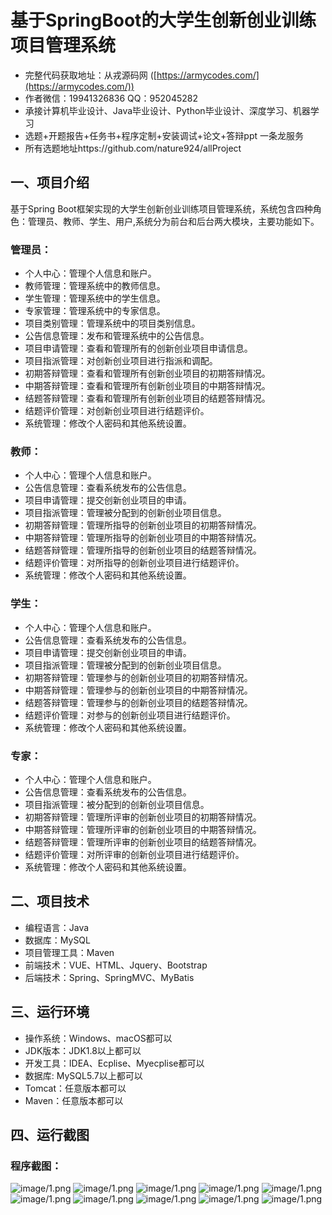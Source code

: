 基于SpringBoot的大学生创新创业训练项目管理系统
=
- 完整代码获取地址：从戎源码网 ([https://armycodes.com/](https://armycodes.com/))
- 作者微信：19941326836  QQ：952045282 
- 承接计算机毕业设计、Java毕业设计、Python毕业设计、深度学习、机器学习
- 选题+开题报告+任务书+程序定制+安装调试+论文+答辩ppt 一条龙服务
- 所有选题地址https://github.com/nature924/allProject

一、项目介绍
---
基于Spring Boot框架实现的大学生创新创业训练项目管理系统，系统包含四种角色：管理员、教师、学生、用户,系统分为前台和后台两大模块，主要功能如下。


### 管理员：
- 个人中心：管理个人信息和账户。
- 教师管理：管理系统中的教师信息。
- 学生管理：管理系统中的学生信息。
- 专家管理：管理系统中的专家信息。
- 项目类别管理：管理系统中的项目类别信息。
- 公告信息管理：发布和管理系统中的公告信息。
- 项目申请管理：查看和管理所有的创新创业项目申请信息。
- 项目指派管理：对创新创业项目进行指派和调配。
- 初期答辩管理：查看和管理所有创新创业项目的初期答辩情况。
- 中期答辩管理：查看和管理所有创新创业项目的中期答辩情况。
- 结题答辩管理：查看和管理所有创新创业项目的结题答辩情况。
- 结题评价管理：对创新创业项目进行结题评价。
- 系统管理：修改个人密码和其他系统设置。

### 教师：
- 个人中心：管理个人信息和账户。
- 公告信息管理：查看系统发布的公告信息。
- 项目申请管理：提交创新创业项目的申请。
- 项目指派管理：管理被分配到的创新创业项目信息。
- 初期答辩管理：管理所指导的创新创业项目的初期答辩情况。
- 中期答辩管理：管理所指导的创新创业项目的中期答辩情况。
- 结题答辩管理：管理所指导的创新创业项目的结题答辩情况。
- 结题评价管理：对所指导的创新创业项目进行结题评价。
- 系统管理：修改个人密码和其他系统设置。

### 学生：
- 个人中心：管理个人信息和账户。
- 公告信息管理：查看系统发布的公告信息。
- 项目申请管理：提交创新创业项目的申请。
- 项目指派管理：管理被分配到的创新创业项目信息。
- 初期答辩管理：管理参与的创新创业项目的初期答辩情况。
- 中期答辩管理：管理参与的创新创业项目的中期答辩情况。
- 结题答辩管理：管理参与的创新创业项目的结题答辩情况。
- 结题评价管理：对参与的创新创业项目进行结题评价。
- 系统管理：修改个人密码和其他系统设置。

### 专家：
- 个人中心：管理个人信息和账户。
- 公告信息管理：查看系统发布的公告信息。
- 项目指派管理：被分配到的创新创业项目信息。
- 初期答辩管理：管理所评审的创新创业项目的初期答辩情况。
- 中期答辩管理：管理所评审的创新创业项目的中期答辩情况。
- 结题答辩管理：管理所评审的创新创业项目的结题答辩情况。
- 结题评价管理：对所评审的创新创业项目进行结题评价。
- 系统管理：修改个人密码和其他系统设置。



二、项目技术
---
- 编程语言：Java
- 数据库：MySQL
- 项目管理工具：Maven
- 前端技术：VUE、HTML、Jquery、Bootstrap
- 后端技术：Spring、SpringMVC、MyBatis

三、运行环境
---
- 操作系统：Windows、macOS都可以
- JDK版本：JDK1.8以上都可以
- 开发工具：IDEA、Ecplise、Myecplise都可以
- 数据库: MySQL5.7以上都可以
- Tomcat：任意版本都可以
- Maven：任意版本都可以

四、运行截图
---

### 程序截图：
![image/1.png](image/1.png)
![image/1.png](image/2.png)
![image/1.png](image/3.png)
![image/1.png](image/4.png)
![image/1.png](image/5.png)
![image/1.png](image/6.png)
![image/1.png](image/7.png)
![image/1.png](image/8.png)
![image/1.png](image/9.png)
![image/1.png](image/10.png)

